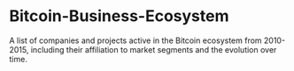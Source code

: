 # Bitcoin-Business-Ecosystem
A list of companies and projects active in the Bitcoin ecosystem from 2010-2015, including their affiliation to market segments and the evolution over time.
